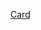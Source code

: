 <a href="https://github.com/headwirecom/coresites/wiki/Coresites-Components#card" target="blank">Card</a>